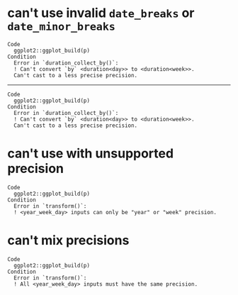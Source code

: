 # can't use invalid `date_breaks` or `date_minor_breaks`

    Code
      ggplot2::ggplot_build(p)
    Condition
      Error in `duration_collect_by()`:
      ! Can't convert `by` <duration<day>> to <duration<week>>.
      Can't cast to a less precise precision.

---

    Code
      ggplot2::ggplot_build(p)
    Condition
      Error in `duration_collect_by()`:
      ! Can't convert `by` <duration<day>> to <duration<week>>.
      Can't cast to a less precise precision.

# can't use with unsupported precision

    Code
      ggplot2::ggplot_build(p)
    Condition
      Error in `transform()`:
      ! <year_week_day> inputs can only be "year" or "week" precision.

# can't mix precisions

    Code
      ggplot2::ggplot_build(p)
    Condition
      Error in `transform()`:
      ! All <year_week_day> inputs must have the same precision.

